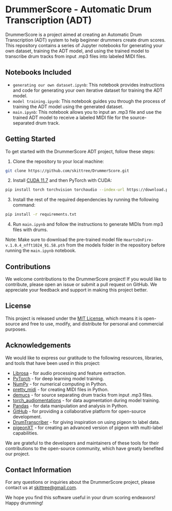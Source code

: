 # DrummerScore - Automatic Drum Transcription (ADT)

DrummerScore is a project aimed at creating an Automatic Drum Transcription (ADT) system to help beginner drummers create drum scores. This repository contains a series of Jupyter notebooks for generating your own dataset, training the ADT model, and using the trained model to transcribe drum tracks from input .mp3 files into labeled MIDI files.

## Notebooks Included

- `generating our own dataset.ipynb`: This notebook provides instructions and code for generating your own iterative dataset for training the ADT model.
- `model training.ipynb`: This notebook guides you through the process of training the ADT model using the generated dataset.
- `main.ipynb`: This notebook allows you to input an .mp3 file and use the trained ADT model to receive a labeled MIDI file for the source-separated drum track.

## Getting Started

To get started with the DrummerScore ADT project, follow these steps:

1. Clone the repository to your local machine:
```bash
git clone https://github.com/skittree/DrummerScore.git
```
2. Install [CUDA 11.7](https://developer.nvidia.com/cuda-11-7-0-download-archive) and then PyTorch with CUDA:
```bash
pip install torch torchvision torchaudio --index-url https://download.pytorch.org/whl/cu117
```
3. Install the rest of the required dependencies by running the following command:
```bash
pip install -r requirements.txt
```
4. Run `main.ipynb` and follow the instructions to generate MIDIs from mp3 files with drums.

Note: Make sure to download the pre-trained model file `HeartsOnFire-v.1.0.4_nfft1024_91.58.pth` from the models folder in the repository before running the `main.ipynb` notebook.

## Contributions

We welcome contributions to the DrummerScore project! If you would like to contribute, please open an issue or submit a pull request on GitHub. We appreciate your feedback and support in making this project better.

## License

This project is released under the [MIT License](https://opensource.org/license/mit/), which means it is open-source and free to use, modify, and distribute for personal and commercial purposes.

## Acknowledgements

We would like to express our gratitude to the following resources, libraries, and tools that have been used in this project:

- [Librosa](https://librosa.org/doc/main/index.html) - for audio processing and feature extraction.
- [PyTorch](https://pytorch.org/) - for deep learning model training.
- [NumPy](https://numpy.org/) - for numerical computing in Python.
- [pretty_midi](https://craffel.github.io/pretty-midi/) - for creating MIDI files in Python.
- [demucs](https://github.com/facebookresearch/demucs) - for source separating drum tracks from input .mp3 files.
- [torch_audiomentations](https://github.com/asteroid-team/torch-audiomentations) - for data augmentation during model training.
- [Pandas](https://pandas.pydata.org/) - for data manipulation and analysis in Python.
- [GitHub](https://github.com/) - for providing a collaborative platform for open-source development.
- [DrumTranscriber](https://github.com/yoshi-man/DrumTranscriber) - for giving inspiration on using pigeon to label data.
- [pigeonXT](https://github.com/dennisbakhuis/pigeonXT) - for creating an advanced version of pigeon with multi-label capabilities.

We are grateful to the developers and maintainers of these tools for their contributions to the open-source community, which have greatly benefited our project.

## Contact Information

For any questions or inquiries about the DrummerScore project, please contact us at skittree@gmail.com.

We hope you find this software useful in your drum scoring endeavors! Happy drumming!

